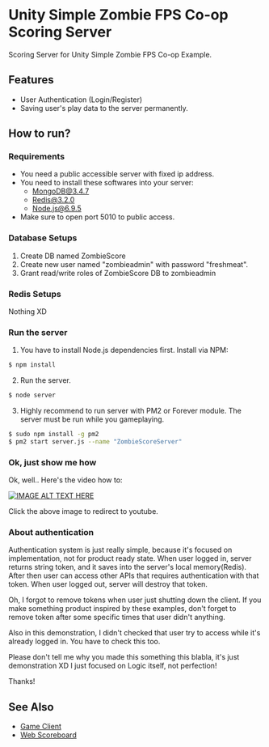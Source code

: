 # Unity Simple Zombie FPS Co-op Scoring Server
Scoring Server for Unity Simple Zombie FPS Co-op Example.

## Features
- User Authentication (Login/Register)
- Saving user's play data to the server permanently.


## How to run?
### Requirements
- You need a public accessible server with fixed ip address.
- You need to install these softwares into your server:
    - MongoDB@3.4.7
    - Redis@3.2.0
    - Node.js@6.9.5
- Make sure to open port 5010 to public access.

### Database Setups
1. Create DB named ZombieScore
2. Create new user named "zombieadmin" with password "freshmeat".
3. Grant read/write roles of ZombieScore DB to zombieadmin

### Redis Setups
Nothing XD

### Run the server
1. You have to install Node.js dependencies first. Install via NPM:
```bash
$ npm install
```

2. Run the server.
```bash
$ node server
```

3. Highly recommend to run server with PM2 or Forever module. The server must be run while you gameplaying.
```bash
$ sudo npm install -g pm2
$ pm2 start server.js --name "ZombieScoreServer"
```

### Ok, just show me how
Ok, well.. Here's the video how to:

[![IMAGE ALT TEXT HERE](https://img.youtube.com/vi/eimqfonYaF8/0.jpg)](https://www.youtube.com/watch?v=eimqfonYaF8)

Click the above image to redirect to youtube.


### About authentication
Authentication system is just really simple, because it's focused on implementation, not for product ready state.
When user logged in, server returns string token, and it saves into the server's local memory(Redis).
After then user can access other APIs that requires authentication with that token.
When user logged out, server will destroy that token.

Oh, I forgot to remove tokens when user just shutting down the client.
If you make something product inspired by these examples, don't forget to remove token after some specific times that user didn't anything.

Also in this demonstration, I didn't checked that user try to access while it's already logged in. You have to check this too.

Please don't tell me why you made this something this blabla, it's just demonstration XD
I just focused on Logic itself, not perfection!

Thanks!


## See Also
- [Game Client](https://github.com/rico345100/unity-zombie-defense-fps-multiplayer-example)
- [Web Scoreboard](https://github.com/rico345100/unity-zombie-defense-fps-multiplayer-scoreboard)
